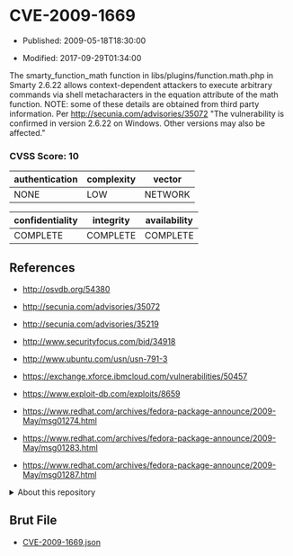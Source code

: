 # CVE-2009-1669

- Published: 2009-05-18T18:30:00

- Modified: 2017-09-29T01:34:00

The smarty_function_math function in libs/plugins/function.math.php in Smarty 2.6.22 allows context-dependent attackers to execute arbitrary commands via shell metacharacters in the equation attribute of the math function.  NOTE: some of these details are obtained from third party information. Per http://secunia.com/advisories/35072
"The vulnerability is confirmed in version 2.6.22 on Windows. Other versions may also be affected."

### CVSS Score: **10**

| authentication | complexity | vector |
| --- | --- | --- |
| NONE | LOW | NETWORK |

| confidentiality | integrity | availability |
| --- | --- | --- |
| COMPLETE | COMPLETE | COMPLETE |

## References

* http://osvdb.org/54380

* http://secunia.com/advisories/35072

* http://secunia.com/advisories/35219

* http://www.securityfocus.com/bid/34918

* http://www.ubuntu.com/usn/usn-791-3

* https://exchange.xforce.ibmcloud.com/vulnerabilities/50457

* https://www.exploit-db.com/exploits/8659

* https://www.redhat.com/archives/fedora-package-announce/2009-May/msg01274.html

* https://www.redhat.com/archives/fedora-package-announce/2009-May/msg01283.html

* https://www.redhat.com/archives/fedora-package-announce/2009-May/msg01287.html

<details>
<summary>About this repository</summary> 

  This repository is part of the project [Live Hack CVE](https://github.com/Live-Hack-CVE). Main website can be found [www.live-hack.org](https://www.live-hack.org) 
  
  Made by [Sn0wAlice](https://github.com/Sn0wAlice) for the people that care about security and need to have a feed of the latest CVEs. Hope you enjoy it, don't forget to star the repo and follow me on [Twitter](https://twitter.com/Sn0wAlice) and [Github](https://github.com/Sn0wAlice). And that is my [personnal website](https://www.alice-snow.me/)

  - [Home Page](https://github.com/Live-Hack-CVE)
  - [Framework](https://github.com/Live-Hack-CVE/cve-framework)
  - [CVE database](https://github.com/Live-Hack-CVE/full_database)
  - [Changelog](https://github.com/Live-Hack-CVE/Changelog)
</details>

## Brut File

* [CVE-2009-1669.json](https://raw.githubusercontent.com/Live-Hack-CVE/full_database/main/cves/2009/CVE-2009-1669.json)

